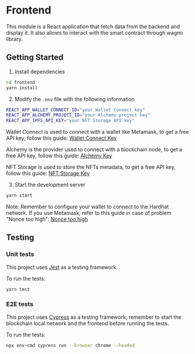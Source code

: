# Frontend

This module is a React application that fetch data from the backend and display it. It also allows to interact with the smart contract through wagmi library.

## Getting Started

1. Install dependencies

```bash
cd frontend
yarn install
```

2. Modify the `.env` file with the following information

```bash
REACT_APP_WALLET_CONNECT_ID="your Wallet Connect key"
REACT_APP_ALCHEMY_PROJECT_ID="your Alchemy project key"
REACT_APP_IPFS_API_KEY="your NFT Storage API key"
```

Wallet Connect is used to connect with a wallet like Metamask, to get a free API key, follow this guide: [Wallet Connect Key](https://cloud.walletconnect.com/sign-in)

Alchemy is the provider used to connect with a blockchain node, to get a free API key, follow this guide: [Alchemy Key](https://docs.alchemy.com/docs/alchemy-quickstart-guide#1key-create-an-alchemy-key)

NFT Storage is used to store the NFTs metadata, to get a free API key, follow this guide: [NFT Storage Key](https://nft.storage/docs/#get-an-api-token)

3. Start the development server

```bash
yarn start
```

Note:
Remember to configure your wallet to connect to the Hardhat network.
If you use Metamask, refer to this guide in case of problem "Nonce too high": [Nonce too high](https://medium.com/@thelasthash/solved-nonce-too-high-error-with-metamask-and-hardhat-adc66f092cd)

## Testing

### Unit tests

This project uses [Jest](https://jestjs.io/) as a testing framework.

To run the tests:

```bash
yarn test
```

### E2E tests

This project uses [Cypress](https://www.cypress.io/) as a testing framework, remember to start the blockchain local network and the frontend before running the tests.

To run the tests:

```bash
npx env-cmd cypress run --browser chrome --headed
```
